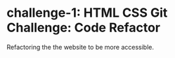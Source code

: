 # challenge-1: HTML CSS Git Challenge: Code Refactor
Refactoring the the website to be more accessible. 
